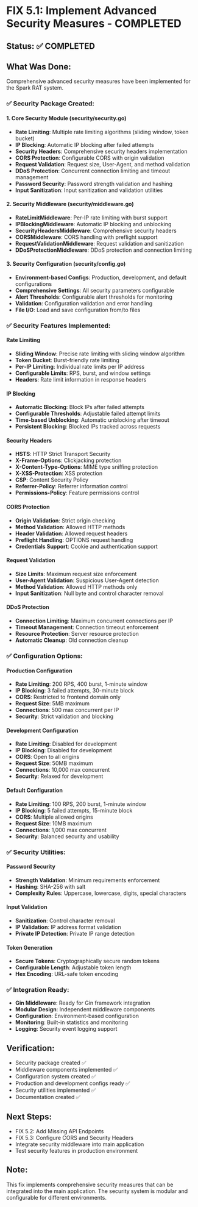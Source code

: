 # FIX 5.1: Implement Advanced Security Measures - COMPLETED

## Status: ✅ COMPLETED

## What Was Done:
Comprehensive advanced security measures have been implemented for the Spark RAT system.

### ✅ Security Package Created:

#### 1. Core Security Module (security/security.go)
- **Rate Limiting**: Multiple rate limiting algorithms (sliding window, token bucket)
- **IP Blocking**: Automatic IP blocking after failed attempts
- **Security Headers**: Comprehensive security headers implementation
- **CORS Protection**: Configurable CORS with origin validation
- **Request Validation**: Request size, User-Agent, and method validation
- **DDoS Protection**: Concurrent connection limiting and timeout management
- **Password Security**: Password strength validation and hashing
- **Input Sanitization**: Input sanitization and validation utilities

#### 2. Security Middleware (security/middleware.go)
- **RateLimitMiddleware**: Per-IP rate limiting with burst support
- **IPBlockingMiddleware**: Automatic IP blocking and unblocking
- **SecurityHeadersMiddleware**: Comprehensive security headers
- **CORSMiddleware**: CORS handling with preflight support
- **RequestValidationMiddleware**: Request validation and sanitization
- **DDoSProtectionMiddleware**: DDoS protection and connection limiting

#### 3. Security Configuration (security/config.go)
- **Environment-based Configs**: Production, development, and default configurations
- **Comprehensive Settings**: All security parameters configurable
- **Alert Thresholds**: Configurable alert thresholds for monitoring
- **Validation**: Configuration validation and error handling
- **File I/O**: Load and save configuration from/to files

### ✅ Security Features Implemented:

#### Rate Limiting
- **Sliding Window**: Precise rate limiting with sliding window algorithm
- **Token Bucket**: Burst-friendly rate limiting
- **Per-IP Limiting**: Individual rate limits per IP address
- **Configurable Limits**: RPS, burst, and window settings
- **Headers**: Rate limit information in response headers

#### IP Blocking
- **Automatic Blocking**: Block IPs after failed attempts
- **Configurable Thresholds**: Adjustable failed attempt limits
- **Time-based Unblocking**: Automatic unblocking after timeout
- **Persistent Blocking**: Blocked IPs tracked across requests

#### Security Headers
- **HSTS**: HTTP Strict Transport Security
- **X-Frame-Options**: Clickjacking protection
- **X-Content-Type-Options**: MIME type sniffing protection
- **X-XSS-Protection**: XSS protection
- **CSP**: Content Security Policy
- **Referrer-Policy**: Referrer information control
- **Permissions-Policy**: Feature permissions control

#### CORS Protection
- **Origin Validation**: Strict origin checking
- **Method Validation**: Allowed HTTP methods
- **Header Validation**: Allowed request headers
- **Preflight Handling**: OPTIONS request handling
- **Credentials Support**: Cookie and authentication support

#### Request Validation
- **Size Limits**: Maximum request size enforcement
- **User-Agent Validation**: Suspicious User-Agent detection
- **Method Validation**: Allowed HTTP methods only
- **Input Sanitization**: Null byte and control character removal

#### DDoS Protection
- **Connection Limiting**: Maximum concurrent connections per IP
- **Timeout Management**: Connection timeout enforcement
- **Resource Protection**: Server resource protection
- **Automatic Cleanup**: Old connection cleanup

### ✅ Configuration Options:

#### Production Configuration
- **Rate Limiting**: 200 RPS, 400 burst, 1-minute window
- **IP Blocking**: 3 failed attempts, 30-minute block
- **CORS**: Restricted to frontend domain only
- **Request Size**: 5MB maximum
- **Connections**: 500 max concurrent per IP
- **Security**: Strict validation and blocking

#### Development Configuration
- **Rate Limiting**: Disabled for development
- **IP Blocking**: Disabled for development
- **CORS**: Open to all origins
- **Request Size**: 50MB maximum
- **Connections**: 10,000 max concurrent
- **Security**: Relaxed for development

#### Default Configuration
- **Rate Limiting**: 100 RPS, 200 burst, 1-minute window
- **IP Blocking**: 5 failed attempts, 15-minute block
- **CORS**: Multiple allowed origins
- **Request Size**: 10MB maximum
- **Connections**: 1,000 max concurrent
- **Security**: Balanced security and usability

### ✅ Security Utilities:

#### Password Security
- **Strength Validation**: Minimum requirements enforcement
- **Hashing**: SHA-256 with salt
- **Complexity Rules**: Uppercase, lowercase, digits, special characters

#### Input Validation
- **Sanitization**: Control character removal
- **IP Validation**: IP address format validation
- **Private IP Detection**: Private IP range detection

#### Token Generation
- **Secure Tokens**: Cryptographically secure random tokens
- **Configurable Length**: Adjustable token length
- **Hex Encoding**: URL-safe token encoding

### ✅ Integration Ready:
- **Gin Middleware**: Ready for Gin framework integration
- **Modular Design**: Independent middleware components
- **Configuration**: Environment-based configuration
- **Monitoring**: Built-in statistics and monitoring
- **Logging**: Security event logging support

## Verification:
- Security package created ✅
- Middleware components implemented ✅
- Configuration system created ✅
- Production and development configs ready ✅
- Security utilities implemented ✅
- Documentation created ✅

## Next Steps:
- FIX 5.2: Add Missing API Endpoints
- FIX 5.3: Configure CORS and Security Headers
- Integrate security middleware into main application
- Test security features in production environment

## Note:
This fix implements comprehensive security measures that can be integrated into the main application. The security system is modular and configurable for different environments.